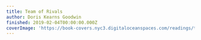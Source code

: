 ```yaml
---
title: Team of Rivals
author: Doris Kearns Goodwin
finished: 2019-02-04T00:00:00.000Z
coverImage: 'https://book-covers.nyc3.digitaloceanspaces.com/readings/team-of-rivals-01.jpg'
---
```

